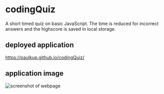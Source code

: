 # codingQuiz
A short timed quiz on basic JavaScript.  The time is reduced for incorrect answers and the highscore is saved in local storage.
## deployed application
https://paulkup.github.io/codingQuiz/
## application image
![screenshot of webpage]()
